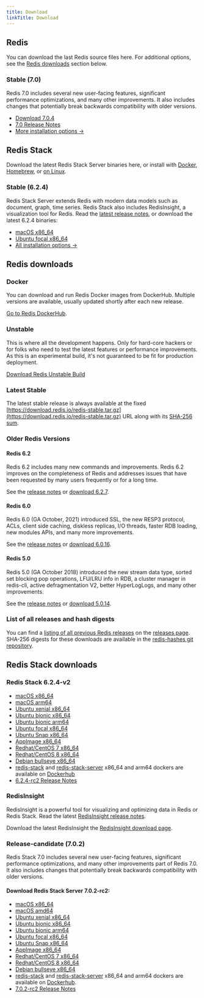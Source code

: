 ```yaml
---
title: Download
linkTitle: Download
---
```

<div class="download-cards">
<div id="download-redis">

## Redis

You can download the last Redis source files here. For additional options, see the [Redis downloads](#redis-downloads) section below.

### Stable (7.0)

Redis 7.0 includes several new user-facing features, significant performance optimizations, and many other improvements. It also includes changes that potentially break backwards compatibility with older versions.

* [Download 7.0.4](https://github.com/redis/redis/archive/7.0.4.tar.gz)
* [7.0 Release Notes](https://raw.githubusercontent.com/redis/redis/7.0/00-RELEASENOTES)
* [More installation options ->](#redis-downloads)

</div>

<div id="download-redis-stack">

## Redis Stack

Download the latest Redis Stack Server binaries here, or install with [Docker](/docs/stack/get-started/install/docker), [Homebrew](/docs/stack/get-started/install/mac-os), or [on Linux](/docs/stack/get-started/install/linux).

### Stable (6.2.4)

Redis Stack Server extends Redis with modern data models such as document, graph, time series. Redis Stack also includes RedisInsight, a visualization tool for Redis. Read the [latest release notes](https://github.com/redis-stack/redis-stack/releases/tag/v6.2.4-v1), or download the latest 6.2.4 binaries:

* [macOS x86_64](https://packages.redis.io/redis-stack/redis-stack-server-6.2.4-v2.catalina.x86_64.zip)
* [Ubuntu focal x86_64](https://packages.redis.io/redis-stack/redis-stack-server-6.2.4-v2.focal.x86_64.tar.gz)
* [All installation options ->](#redis-stack-downloads)
</div>
</div>

<div id="download-details">

## Redis downloads

### Docker

You can download and run Redis Docker images from DockerHub. Multiple versions are available, usually updated shortly after each new release.

[Go to Redis DockerHub](https://hub.docker.com/_/redis).

### Unstable

This is where all the development happens. Only for hard-core hackers or for folks who need to test the latest features or performance improvements. As this is an experimental build, it's not guaranteed to be fit for production deployment.

[Download Redis Unstable Build](https://github.com/redis/redis/archive/unstable.tar.gz)

### Latest Stable

The latest stable release is always available at the fixed [https://download.redis.io/redis-stable.tar.gz](https://download.redis.io/redis-stable.tar.gz) URL along with its [SHA-256 sum](https://download.redis.io/redis-stable.tar.gz.SHA256SUM).

### Older Redis Versions

#### Redis 6.2

Redis 6.2 includes many new commands and improvements. Redis 6.2 improves on the completeness of Redis and addresses issues that have been requested by many users frequently or for a long time.

See the [release notes](https://raw.githubusercontent.com/redis/redis/6.2/00-RELEASENOTES) or [download 6.2.7](https://download.redis.io/releases/redis-6.2.7.tar.gz).

#### Redis 6.0

Redis 6.0 (GA October, 2021) introduced SSL, the new RESP3 protocol, ACLs, client side caching, diskless replicas, I/O threads, faster RDB loading, new modules APIs, and many more improvements.

See the [release notes](https://raw.githubusercontent.com/redis/redis/6.0/00-RELEASENOTES) or [download 6.0.16](https://download.redis.io/releases/redis-6.0.16.tar.gz).

#### Redis 5.0

Redis 5.0 (GA October 2018) introduced the new stream data type, sorted set blocking pop operations, LFU/LRU info in RDB, a cluster manager in redis-cli, active defragmentation V2, better HyperLogLogs, and many other improvements.

See the [release notes](https://raw.githubusercontent.com/redis/redis/5.0/00-RELEASENOTES) or [download 5.0.14](https://download.redis.io/releases/redis-5.0.14.tar.gz).

### List of all releases and hash digests

You can find a [listing of all previous Redis releases](https://download.redis.io/releases/) on the [releases page](https://download.redis.io/releases/). SHA-256 digests for these downloads are available in the [redis-hashes git repository](https://github.com/redis/redis-hashes/).

## Redis Stack downloads

### Redis Stack 6.2.4-v2

* [macOS x86_64](https://packages.redis.io/redis-stack/redis-stack-server-6.2.4-v2.catalina.x86_64.zip)
* [macOS arm64](https://packages.redis.io/redis-stack/redis-stack-server-6.2.4-v2.monterey.arm64.zip)
* [Ubuntu xenial x86_64](https://packages.redis.io/redis-stack/redis-stack-server-6.2.4-v2.xenial.x86_64.tar.gz)
* [Ubuntu bionic x86_64](https://packages.redis.io/redis-stack/redis-stack-server-6.2.4-v2.bionic.x86_64.tar.gz)
* [Ubuntu bionic arm64](https://packages.redis.io/redis-stack/redis-stack-server-6.2.4-v2.bionic.arm64.tar.gz)
* [Ubuntu focal x86_64](https://packages.redis.io/redis-stack/redis-stack-server-6.2.4-v2.focal.x86_64.tar.gz)
* [Ubuntu Snap x86_64](https://packages.redis.io/redis-stack/redis-stack-server-6.2.4-v2.x86_64.snap)
* [AppImage x86_64](https://packages.redis.io/redis-stack/redis-stack-server-6.2.4-v2-x86_64.AppImage)
* [Redhat/CentOS 7 x86_64](https://packages.redis.io/redis-stack/redis-stack-server-6.2.4-v2.rhel7.x86_64.tar.gz)
* [Redhat/CentOS 8 x86_64](https://packages.redis.io/redis-stack/redis-stack-server-6.2.4-v2.rhel8.x86_64.tar.gz)
* [Debian bullseye x86_64](https://packages.redis.io/redis-stack/redis-stack-server-6.2.4-v2.bullseye.x86_64.tar.gz)
* [redis-stack](https://hub.docker.com/r/redis/redis-stack) and [redis-stack-server](https://hub.docker.com/r/redis/redis-stack-server) x86_64 and arm64 dockers are available on [Dockerhub](https://hub.docker.com/u/redis)
* [6.2.4-rc2 Release Notes](https://github.com/redis-stack/redis-stack/releases/tag/v6.2.4-v2)

### RedisInsight

RedisInsight is a powerful tool for visualizing and optimizing data in Redis or Redis Stack. Read the latest [RedisInsight release notes](https://github.com/RedisInsight/RedisInsight/releases).

Download the latest RedisInsight the [RedisInsight download page](https://redis.com/redis-enterprise/redis-insight/).

### Release-candidate (7.0.2)

Redis Stack 7.0 includes several new user-facing features, significant performance optimizations, and many other improvements part of Redis 7.0. It also includes changes that potentially break backwards compatibility with older versions.

#### Download Redis Stack Server 7.0.2-rc2:

* [macOS x86_64](https://packages.redis.io/redis-stack/redis-stack-server-7.0.2-RC2.catalina.x86_64.zip)
* [macOS amd64](https://packages.redis.io/redis-stack/redis-stack-server-7.0.2-RC2.monterey.arm64.zip)
* [Ubuntu xenial x86_64](https://packages.redis.io/redis-stack/redis-stack-server-7.0.2-RC2.xenial.x86_64.tar.gz)
* [Ubuntu bionic x86_64](https://packages.redis.io/redis-stack/redis-stack-server-7.0.2-RC2.bionic.x86_64.tar.gz)
* [Ubuntu bionic arm64](https://packages.redis.io/redis-stack/redis-stack-server-7.0.2-RC2.bionic.arm64.tar.gz)
* [Ubuntu focal x86_64](https://packages.redis.io/redis-stack/redis-stack-server-7.0.2-RC2.focal.x86_64.tar.gz)
* [Ubuntu Snap x86_64](https://packages.redis.io/redis-stack/redis-stack-server-7.0.2-RC2.x86_64.snap)
* [AppImage x86_64](https://packages.redis.io/redis-stack/redis-stack-server-7.0.2-RC2-x86_64.AppImage)
* [Redhat/CentOS 7 x86_64](https://packages.redis.io/redis-stack/redis-stack-server-7.0.2-RC2.rhel7.x86_64.tar.gz)
* [Redhat/CentOS 8 x86_64](https://packages.redis.io/redis-stack/redis-stack-server-7.0.2-RC2.rhel8.x86_64.tar.gz)
* [Debian bullseye x86_64](https://packages.redis.io/redis-stack/redis-stack-server-7.0.2-RC2.bullseye.x86_64.tar.gz)
* [redis-stack](https://hub.docker.com/r/redis/redis-stack) and [redis-stack-server](https://hub.docker.com/r/redis/redis-stack-server) x86_64 and arm64 dockers are available on [Dockerhub](https://hub.docker.com/u/redis).
* [7.0.2-rc2 Release Notes](https://github.com/redis-stack/redis-stack/releases/tag/v7.0.2-rc2)
</div>
